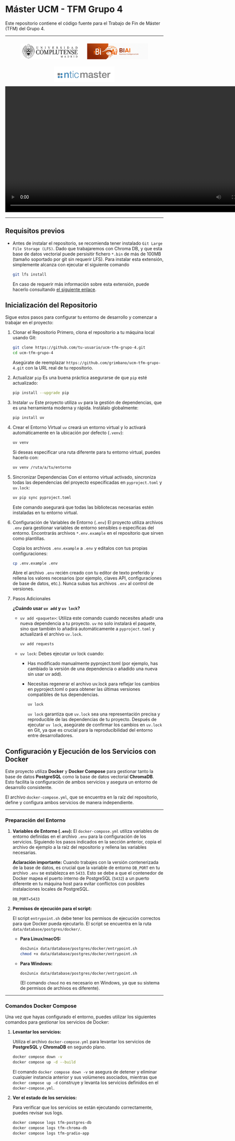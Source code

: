 # Máster UCM - TFM Grupo 4

Este repositorio contiene el código fuente para el Trabajo de Fin de Máster (TFM) del Grupo 4.

---

<div align="center">
    <img src="./assets/logo-ucm-6.png" alt="Logo UCM" height="50" style="margin: 10px;"/>
    <img src="./assets/logo_BIAI.png" alt="Logo BIAI" height="50" style="margin: 10px;"/>
    <img src="./assets/logo-nticmaster-6.png" alt="Logo Ntic Master" height="50" style="margin: 10px;"/>
</div>

<div align="center">
  <video controls width="800">
    <source src="./assets/Ejemplo NL-2-SQL - Corto.mp4" type="video/mp4">
    Tu navegador no soporta la etiqueta de video.
  </video>
</div>

---

## Requisitos previos

* Antes de instalar el repositorio, se recomienda tener instalado `Git Large File Storage (LFS)`. Dado que trabajaremos con Chroma DB, y que esta base de datos vectorial puede persisitir fichero `*.bin` de más de 100MB (tamaño soportado por git sin requerir LFS). Para instalar esta extensión, simplemente alcanza con ejecutar el siguiente comando

    ```bash
    git lfs install
    ```

    En caso de requerir más información sobre esta extensión, puede hacerlo consultando [el siguiente enlace](https://git-lfs.com/).

## Inicialización del Repositorio

Sigue estos pasos para configurar tu entorno de desarrollo y comenzar a trabajar en el proyecto:

1. Clonar el Repositorio
    Primero, clona el repositorio a tu máquina local usando Git:

    ```bash
    git clone https://github.com/tu-usuario/ucm-tfm-grupo-4.git
    cd ucm-tfm-grupo-4
    ```

    Asegúrate de reemplazar `https://github.com/grimbano/ucm-tfm-grupo-4.git` con la URL real de tu repositorio.

2. Actualizar `pip`
    Es una buena práctica asegurarse de que `pip` esté actualizado:

    ```bash
    pip install --upgrade pip
    ```

3. Instalar `uv`
    Este proyecto utiliza `uv` para la gestión de dependencias, que es una herramienta moderna y rápida. Instálalo globalmente:

    ```bash
    pip install uv
    ```

4. Crear el Entorno Virtual
    `uv` creará un entorno virtual y lo activará automáticamente en la ubicación por defecto (`.venv`):

    ```bash
    uv venv
    ```

    Si deseas especificar una ruta diferente para tu entorno virtual, puedes hacerlo con:

    ```bash
    uv venv /ruta/a/tu/entorno
    ```

5. Sincronizar Dependencias
    Con el entorno virtual activado, sincroniza todas las dependencias del proyecto especificadas en `pyproject.toml` y `uv.lock`:

    ```bash
    uv pip sync pyproject.toml
    ```

    Este comando asegurará que todas las bibliotecas necesarias estén instaladas en tu entorno virtual.

6. Configuración de Variables de Entorno (`.env`)
    El proyecto utiliza archivos `.env` para gestionar variables de entorno sensibles o específicas del entorno. Encontrarás archivos `*.env.example` en el repositorio que sirven como plantillas.

    Copia los archivos `.env.example` a `.env` y edítalos con tus propias configuraciones:

    ```bash
    cp .env.example .env
    ```

    Abre el archivo `.env` recién creado con tu editor de texto preferido y rellena los valores necesarios (por ejemplo, claves API, configuraciones de base de datos, etc.). Nunca subas tus archivos `.env` al control de versiones.

7. Pasos Adicionales

    **¿Cuándo usar `uv add` y `uv lock`?**

    * `uv add <paquete>`: Utiliza este comando cuando necesites añadir una nueva dependencia a tu proyecto. `uv` no solo instalará el paquete, sino que también lo añadirá automáticamente a `pyproject.toml` y actualizará el archivo `uv.lock`.

        ```bash
        uv add requests
        ```

    * `uv lock`: Debes ejecutar uv lock cuando:

      * Has modificado manualmente pyproject.toml (por ejemplo, has cambiado la versión de una dependencia o añadido una nueva sin usar uv add).
      * Necesitas regenerar el archivo uv.lock para reflejar los cambios en pyproject.toml o para obtener las últimas versiones compatibles de tus dependencias.

        ```bash
        uv lock
        ```

        `uv lock` garantiza que `uv.lock` sea una representación precisa y reproducible de las dependencias de tu proyecto. Después de ejecutar `uv lock`, asegúrate de confirmar los cambios en `uv.lock` en Git, ya que es crucial para la reproducibilidad del entorno entre desarrolladores.

## Configuración y Ejecución de los Servicios con Docker

Este proyecto utiliza **Docker** y **Docker Compose** para gestionar tanto la base de datos **PostgreSQL** como la base de datos vectorial **ChromaDB**. Esto facilita la configuración de ambos servicios y asegura un entorno de desarrollo consistente.

El archivo `docker-compose.yml`, que se encuentra en la raíz del repositorio, define y configura ambos servicios de manera independiente.

---

### Preparación del Entorno

1. **Variables de Entorno (`.env`):**
    El `docker-compose.yml` utiliza variables de entorno definidas en el archivo `.env` para la configuración de los servicios. Siguiendo los pasos indicados en la sección anterior, copia el archivo de ejemplo a la raíz del repositorio y rellena las variables necesarias.

    **Aclaración importante:** Cuando trabajes con la versión contenerizada de la base de datos, es crucial que la variable de entorno `DB_PORT` en tu archivo `.env` se establezca en `5433`. Esto se debe a que el contenedor de Docker mapea el puerto interno de PostgreSQL (`5432`) a un puerto diferente en tu máquina host para evitar conflictos con posibles instalaciones locales de PostgreSQL.

    `DB_PORT=5433`

2. **Permisos de ejecución para el script:**

    El script `entrypoint.sh` debe tener los permisos de ejecución correctos para que Docker pueda ejecutarlo. El script se encuentra en la ruta `data/database/postgres/docker/`.

    * **Para Linux/macOS:**

        ```Bash
        dos2unix data/database/postgres/docker/entrypoint.sh
        chmod +x data/database/postgres/docker/entrypoint.sh
        ```

    * **Para Windows:**

        ```DOS
        dos2unix data/database/postgres/docker/entrypoint.sh
        ```

        (El comando `chmod` no es necesario en Windows, ya que su sistema de permisos de archivos es diferente).

---

### Comandos Docker Compose

Una vez que hayas configurado el entorno, puedes utilizar los siguientes comandos para gestionar los servicios de Docker:

1. **Levantar los servicios:**

    Utiliza el archivo `docker-compose.yml` para levantar los servicios de **PostgreSQL** y **ChromaDB** en segundo plano.

    ```Bash
    docker compose down -v
    docker compose up -d --build
    ```

    El comando `docker compose down -v` se asegura de detener y eliminar cualquier instancia anterior y sus volúmenes asociados, mientras que `docker compose up -d` construye y levanta los servicios definidos en el `docker-compose.yml`.

2. **Ver el estado de los servicios:**

    Para verificar que los servicios se están ejecutando correctamente, puedes revisar sus logs.

    ```Bash
    docker compose logs tfm-postgres-db
    docker compose logs tfm-chroma-db
    docker compose logs tfm-gradio-app
    ```
